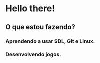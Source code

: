 # Hello there!

## O que estou fazendo?
### Aprendendo a usar SDL, Git e Linux.
### Desenvolvendo jogos.

